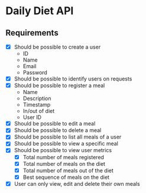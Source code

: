 # Daily Diet API

## Requirements

- [x] Should be possible to create a user
  - ID
  - Name
  - Email
  - Password
- [x] Should be possible to identify users on requests
- [x] Should be possible to register a meal
  - Name
  - Description
  - Timestamp
  - In/out of diet
  - User ID
- [x] Should be possible to edit a meal
- [x] Should be possible to delete a meal
- [x] Should be possible to list all meals of a user
- [x] Should be possible to view a specific meal
- [x] Should be possible to view user metrics
  - [x] Total number of meals registered
  - [x] Total number of meals on the diet
  - [x] Total number of meals out of the diet
  - [x] Best sequence of meals on the diet
- [x] User can only view, edit and delete their own meals